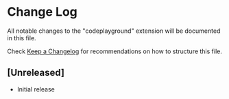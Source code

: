 # Change Log

All notable changes to the "codeplayground" extension will be documented in this file.

Check [Keep a Changelog](http://keepachangelog.com/) for recommendations on how to structure this file.

## [Unreleased]

- Initial release